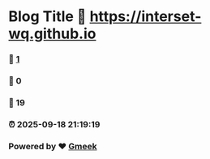 # Blog Title :link: https://interset-wq.github.io 
### :page_facing_up: [1](https://interset-wq.github.io/tag.html) 
### :speech_balloon: 0 
### :hibiscus: 19 
### :alarm_clock: 2025-09-18 21:19:19 
### Powered by :heart: [Gmeek](https://github.com/Meekdai/Gmeek)
